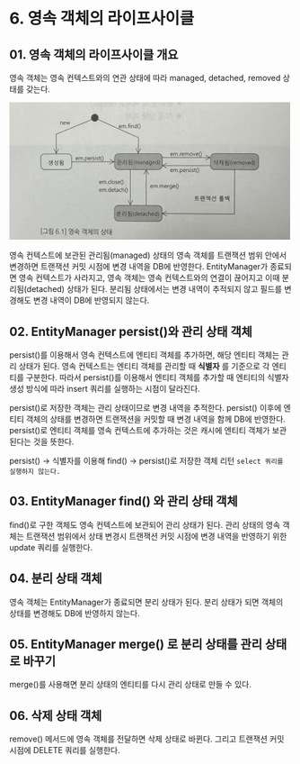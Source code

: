 # 6. 영속 객체의 라이프사이클
## 01. 영속 객체의 라이프사이클 개요
영속 객체는 영속 컨텍스트와의 연관 상태에 따라 managed, detached, removed 상태를 갖는다. 

<img src="img/영속객체상태.jpeg" width="500px">

영속 컨텍스트에 보관된 관리됨(managed) 상태의 영속 객체를 트랜잭션 범위 안에서 변경하면 트랜잭션 커밋 시점에 변경 내역을 DB에 반영한다. EntityManager가 종료되면 영속 컨텍스트가 사라지고, 영속 객체는 영속 컨텍스트와의 연결이 끊어지고 이때 분리됨(detached) 상태가 된다. 분리됨 상태에서는 변경 내역이 추적되지 않고 필드를 변경해도 변경 내역이 DB에 반영되지 않는다.

## 02. EntityManager persist()와 관리 상태 객체
persist()를 이용해서 영속 컨텍스트에 엔티티 객체를 추가하면, 해당 엔티티 객체는 관리 상태가 된다. 영속 컨텍스트는 엔티티 객체를 관리할 때 __식별자__ 를 기준으로 각 엔티티를 구분한다. 따라서 persist()를 이용해서 엔티티 객체를 추가할 때 엔티티의 식별자 생성 방식에 따라 insert 쿼리를 실행하는 시점이 달라진다.

persist()로 저장한 객체는 관리 상태이므로 변경 내역을 추적한다. persist() 이후에 엔티티 객체의 상태를 변경하면 트랜잭션을 커밋할 때 변경 내역을 함께 DB에 반영한다. persist()로 엔티티 객체를 영속 컨텍스트에 추가하는 것은 캐시에 엔티티 객체가 보관된다는 것을 뜻한다. 

persist() -> 식별자를 이용해 find() -> persist()로 저장한 객체 리턴 `select 쿼리를 실행하지 않는다.`

## 03. EntityManager find() 와 관리 상태 객체
find()로 구한 객체도 영속 컨텍스트에 보관되어 관리 상태가 된다. 관리 상태의 영속 객체는 트랜잭션 범위에서 상태 변경시 트랜잭션 커밋 시점에 변경 내역을 반영하기 위한 update 쿼리를 실행한다.

## 04. 분리 상태 객체
영속 객체는 EntityManager가 종료되면 분리 상태가 된다. 분리 상태가 되면 객체의 상태를 변경해도 DB에 반영하지 않는다.

## 05. EntityManager merge() 로 분리 상태를 관리 상태로 바꾸기
merge()를 사용해면 분리 상태의 엔티티를 다시 관리 상태로 만들 수 있다. 

## 06. 삭제 상태 객체
remove() 메서드에 영속 객체를 전달하면 삭제 상태로 바뀐다. 그리고 트랜잭션 커밋 시점에 DELETE 쿼리를 실행한다. 